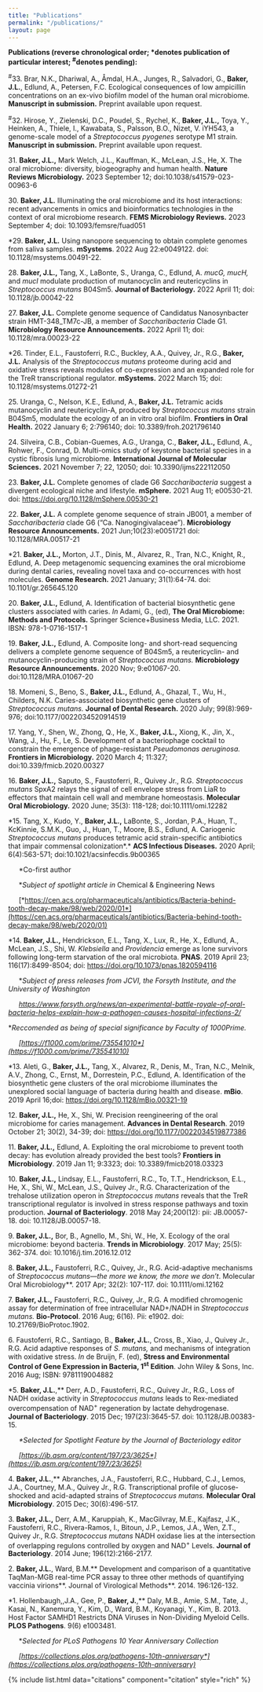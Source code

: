 ```yaml
---
title: "Publications"
permalink: "/publications/"
layout: page
---
```


<b>Publications (reverse chronological order; *denotes publication of particular interest; <sup>#</sup>denotes pending):</b> 

<sup>#</sup>33.  Brar, N.K., Dhariwal, A., Åmdal, H.A., Junges, R., Salvadori, G., **Baker, J.L.**, Edlund, A., Petersen, F.C.  Ecological consequences of low ampicillin concentrations on an ex-vivo biofilm model of the human oral microbiome.  **Manuscript in submission.** Preprint available upon request.   

<sup>#</sup>32.  Hirose, Y., Zielenski, D.C., Poudel, S., Rychel, K., **Baker, J.L.,** Toya, Y., Heinken, A., Thiele, I., Kawabata, S., Palsson, B.O., Nizet, V.  iYH543, a genome-scale model of a *Streptococcus pyogenes* serotype M1 strain.  **Manuscript in submission.** Preprint available upon request.

31\.  **Baker, J.L.,** Mark Welch, J.L., Kauffman, K., McLean, J.S., He, X.  The oral microbiome: diversity, biogeography and human health.  **Nature Reviews Microbiology.** 2023 September 12; doi:10.1038/s41579-023-00963-6


30\.  **Baker, J.L.**  Illuminating the oral microbiome and its host interactions:  recent advancements in omics and bioinformatics technologies in the context of oral microbiome research.  **FEMS Microbiology Reviews.** 2023 September 4; doi: 10.1093/femsre/fuad051

\*29.  **Baker, J.L.** Using nanopore sequencing to obtain complete genomes from saliva samples.  **mSystems**. 2022 Aug 22:e0049122. doi: 10.1128/msystems.00491-22. 

28\.  **Baker, J.L.,** Tang, X., LaBonte, S., Uranga, C., Edlund, A.  *mucG,* *mucH,* and *mucI* modulate production of mutanocyclin and reutericyclins in *Streptococcus mutans* B04Sm5.  **Journal of Bacteriology.**  2022 April 11; doi: 10.1128/jb.00042-22

27\.  **Baker, J.L.**  Complete genome sequence of Candidatus Nanosynbacter strain HMT-348\_TM7c-JB, a member of *Saccharibacteria* Clade G1.  **Microbiology Resource Announcements.**  2022 April 11; doi: 10.1128/mra.00023-22

\*26.  Tinder, E.L., Faustoferri, R.C., Buckley, A.A., Quivey, Jr., R.G., **Baker, J.L.**  Analysis of the *Streptococcus mutans* proteome during acid and oxidative stress reveals modules of co-expression and an expanded role for the TreR transcriptional regulator. **mSystems.**  2022 March 15; doi: 10.1128/msystems.01272-21 

25\.  Uranga, C., Nelson, K.E., Edlund, A., **Baker, J.L.**  Tetramic acids mutanocyclin and reutericyclin-A, produced by *Streptococcus mutans* strain B04Sm5, modulate the ecology of an in vitro oral biofilm.  **Frontiers in Oral Health.**  2022 January 6; 2:796140; doi: 10.3389/froh.2021796140

24\.  Silveira, C.B., Cobian-Guemes, A.G., Uranga, C., **Baker, J.L.,** Edlund, A., Rohwer, F., Conrad, D.  Multi-omics study of keystone bacterial species in a cystic fibrosis lung microbiome.  **International Journal of Molecular Sciences.**  2021 November 7; 22, 12050; doi: 10.3390/ijms222112050

23\.  **Baker, J.L.**  Complete genomes of clade G6 *Saccharibacteria* suggest a divergent ecological niche and lifestyle.  **mSphere.**  2021 Aug 11; e00530-21. doi: https://doi.org/10.1128/mSphere.00530-21

22\.  **Baker, J.L.**  A complete genome sequence of strain JB001, a member of *Saccharibacteria* clade G6 (“Ca. Nanogingivalaceae”).  **Microbiology Resource Announcements.** 2021 Jun;10(23):e0051721 doi: 10.1128/MRA.00517-21

\*21.  **Baker, J.L.,** Morton, J.T., Dinis, M., Alvarez, R., Tran, N.C., Knight, R., Edlund, A.  Deep metagenomic sequencing examines the oral microbiome during dental caries, revealing novel taxa and co-occurrences with host molecules.  **Genome Research.** 2021 January; 31(1):64-74. doi: 10.1101/gr.265645.120

20\.  **Baker, J.L.,** Edlund, A.  Identification of bacterial biosynthetic gene clusters associated with caries.  *In* Adami, G., (ed), **The Oral Microbiome: Methods and Protocols.** Springer Science+Business Media, LLC. 2021.  IBSN: 978-1-0716-1517-1

19\.  **Baker, J.L.,** Edlund, A.  Composite long- and short-read sequencing delivers a complete genome sequence of B04Sm5, a reutericyclin- and mutanocyclin-producing strain of *Streptococcus mutans.*  **Microbiology Resource Announcements.** 2020 Nov; 9:e01067-20. doi:10.1128/MRA.01067-20

18\.  Momeni, S., Beno, S., **Baker, J.L.,** Edlund, A., Ghazal, T., Wu, H., Childers, N.K.  Caries-associated biosynthetic gene clusters of *Streptococcus mutans.*  **Journal of Dental Research.** 2020 July; 99(8):969-976; doi:10.1177/0022034520914519

17\.  Yang, Y., Shen, W., Zhong, Q., He, X., **Baker, J.L.,** Xiong, K., Jin, X., Wang, J., Hu, F., Le, S.  Development of a bacteriophage cocktail to constrain the emergence of phage-resistant *Pseudomonas aeruginosa.*  **Frontiers in Microbiology.**  2020 March 4; 11:327; doi:10.339/fmicb.2020.00327

16\.  **Baker, J.L.,** Saputo, S., Faustoferri, R., Quivey Jr., R.G.  *Streptococcus mutans* SpxA2 relays the signal of cell envelope stress from LiaR to effectors that maintain cell wall and membrane homeostasis.  **Molecular Oral Microbiology.** 2020 June; 35(3): 118-128; doi:10.1111/omi.12282

\*15.  Tang, X., Kudo, Y., **Baker, J.L.,** LaBonte, S., Jordan, P.A., Huan, T., KcKinnie, S.M.K., Guo, J., Huan, T., Moore, B.S., Edlund, A.  Cariogenic *Streptococcus mutans* produces tetramic acid strain-specific antibiotics that impair commensal colonization*.*  **ACS Infectious Diseases.** 2020 April; 6(4):563-571; doi:10.1021/acsinfecdis.9b00365

`	`\*Co-first author

`	`\**Subject of spotlight article in* Chemical & Engineering News

`	`[*https://cen.acs.org/pharmaceuticals/antibiotics/Bacteria-behind-tooth-decay-make/98/web/2020/01*](https://cen.acs.org/pharmaceuticals/antibiotics/Bacteria-behind-tooth-decay-make/98/web/2020/01)

\*14.  **Baker, J.L.,** Hendrickson, E.L., Tang, X., Lux, R., He, X., Edlund, A., McLean, J.S., Shi, W.  *Klebsiella* and *Providencia* emerge as lone survivors following long-term starvation of the oral microbiota.  **PNAS**.  2019 April 23; 116(17):8499-8504; doi: https://doi.org/10.1073/pnas.1820594116

`	`\**Subject of press releases from JCVI, the Forsyth Institute, and the University of Washington*

`	`*<https://www.forsyth.org/news/an-experimental-battle-royale-of-oral-bacteria-helps-explain-how-a-pathogen-causes-hospital-infections-2/>* 

\**Reccomended as being of special significance by Faculty of 1000Prime.*

`	`*[https://f1000.com/prime/735541010*](https://f1000.com/prime/735541010)*

\*13.  Aleti, G., **Baker, J.L.,** Tang, X., Alvarez, R., Denis, M., Tran, N.C., Melnik, A.V., Zhong, C., Ernst, M., Dorrestein, P.C., Edlund, A.  Identification of the biosynthetic gene clusters of the oral microbiome illuminates the unexplored social language of bacteria during health and disease.  **mBio**. 2019 April 16;doi: https://doi.org/10.1128/mBio.00321-19

12\.  **Baker, J.L.,** He, X., Shi, W.  Precision reengineering of the oral microbiome for caries management.  **Advances in Dental Research**.  2019 October 21; 30(2), 34-39; doi: https://doi.org/10.1177/0022034519877386

11\.  **Baker, J.L.,** Edlund, A.  Exploiting the oral microbiome to prevent tooth decay:  has evolution already provided the best tools?  **Frontiers in Microbiology**.  2019 Jan 11; 9:3323; doi: 10.3389/fmicb2018.03323




10\.  **Baker, J.L.,** Lindsay, E.L., Faustoferri, R.C., To, T.T., Hendrickson, E.L., He, X., Shi, W., McLean, J.S., Quivey Jr., R.G.  Characterization of the trehalose utilization operon in *Streptococcus mutans* reveals that the TreR transcriptional regulator is involved in stress response pathways and toxin production.  **Journal of Bacteriology**. 2018 May 24;200(12): pii: JB.00057-18. doi: 10.1128/JB.00057-18.

9\.  **Baker, J.L.,** Bor, B., Agnello, M., Shi, W., He, X.  Ecology of the oral microbiome:  beyond bacteria.  **Trends in Microbiology**. 2017 May; 25(5): 362-374. doi: 10.1016/j.tim.2016.12.012

8\.  **Baker, J.L.,** Faustoferri, R.C., Quivey, Jr., R.G.  Acid-adaptive mechanisms of *Streptococcus mutans—*the more we know, the more we don’t**.  Molecular Oral Microbiology**.  2017 Apr; 32(2): 107-117. doi:  10.1111/omi.12162

7\.  **Baker, J.L.,** Faustoferri, R.C., Quivey, Jr., R.G.  A modified chromogenic assay for determination of free intracellular NAD+/NADH in *Streptococcus mutans.*  **Bio-Protocol**.  2016 Aug; 6(16). Pii: e1902. doi: 10.21769/BioProtoc.1902.

6\.  Faustoferri, R.C., Santiago, B., <b>Baker, J.L.</b>, Cross, B., Xiao, J., Quivey Jr., R.G.  Acid adaptive responses of <i>S. mutans,</i> and mechanisms of integration with oxidative stress.  <i>In</i> de Bruijn, F. (ed), <b>Stress and Environmental Control of Gene Expression in Bacteria, 1<sup>st</sup> Edition</b>.  John Wiley & Sons, Inc.  2016 Aug; ISBN: 9781119004882

\*5.  **Baker, J.L.**,** Derr, A.D., Faustoferri, R.C., Quivey Jr., R.G.*,* Loss of NADH oxidase activity in *Streptococcus mutans* leads to Rex-mediated overcompensation of NAD<sup>+</sup> regeneration by lactate dehydrogenase.  **Journal of Bacteriology**.  2015 Dec;  197(23):3645-57. doi: 10.1128/JB.00383-15.

`	`*\*Selected for Spotlight Feature by the Journal of Bacteriology editor*

`	`*[https://jb.asm.org/content/197/23/3625*](https://jb.asm.org/content/197/23/3625)*

4\.  **Baker, J.L.**,** Abranches, J.A., Faustoferri, R.C., Hubbard, C.J., Lemos, J.A., Courtney, M.A., Quivey Jr., R.G.  Transcriptional profile of glucose-shocked and acid-adapted strains of *Streptococcus mutans.*  **Molecular Oral Microbiology**.  2015 Dec; 30(6):496-517.

3\.  **Baker, J.L.,** Derr, A.M., Karuppiah, K., MacGilvray, M.E., Kajfasz, J.K., Faustoferri, R.C., Rivera-Ramos, I., Bitoun, J.P., Lemos, J.A., Wen, Z.T., Quivey Jr., R.G.  *Streptococcus mutans* NADH oxidase lies at the intersection of overlapping regulons controlled by oxygen and NAD<sup>+</sup> Levels.  **Journal of Bacteriology**.  2014 June; 196(12):2166-2177.

2\.  **Baker, J.L.**, Ward, B.M.**  Development and comparison of a quantitative TaqMan-MGB real-time PCR assay to three other methods of quantifying vaccinia virions**.  Journal of Virological Methods**. 2014.  196:126-132.

\*1.  Hollenbaugh,,J.A., Gee, P., **Baker, J.**,** Daly, M.B., Amie, S.M., Tate, J., Kasai, N., Kanemura, Y., Kim, D., Ward, B.M., Koyanagi, Y., Kim, B.  2013.  Host Factor SAMHD1 Restricts DNA Viruses in Non-Dividing Myeloid Cells.  **PLOS Pathogens**. 9(6) e1003481.

`	`\**Selected for PLoS Pathogens 10 Year Anniversary Collection*

`	`*[https://collections.plos.org/pathogens-10th-anniversary*](https://collections.plos.org/pathogens-10th-anniversary)*




{% include list.html data="citations" component="citation" style="rich" %}
